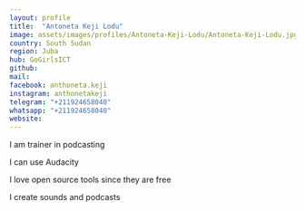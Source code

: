 ```yaml
---
layout: profile
title:  "Antoneta Keji Lodu"
image: assets/images/profiles/Antoneta-Keji-Lodu/Antoneta-Keji-Lodu.jpg
country: South Sudan
region: Juba
hub: GoGirlsICT
github:
mail:
facebook: anthoneta.keji
instagram: anthonetakeji
telegram: "+211924658040"
whatsapp: "+211924658040"
website:
---
```


I am trainer in podcasting

I can use Audacity

I love open source tools since they are free

I create sounds and podcasts